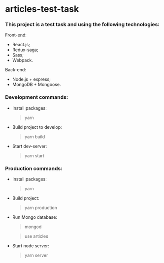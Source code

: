 # articles-test-task

### This project is a test task and using the following technologies:

Front-end:

+ React.js;
+ Redux-saga;
+ Sass;
+ Webpack.

Back-end:

+ Node.js + express;
+ MongoDB + Mongoose.

### Development commands: ###

+ Install packages:

    >yarn

+ Build project to develop:

    >yarn build

+ Start dev-server:

    >yarn start

### Production commands: ###

+ Install packages:

    >yarn

+ Build project:

    >yarn production

+ Run Mongo database:

    >mongod

    >use articles

+ Start node server:

    >yarn server
